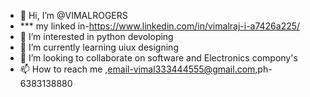 - 👋 Hi, I’m @VIMALROGERS
- *** my linked in-https://www.linkedin.com/in/vimalraj-i-a7426a225/
- 👀 I’m interested in python devoloping
- 🌱 I’m currently learning uiux designing
- 💞️ I’m looking to collaborate on software and Electronics compony's
- 📫 How to reach me ,email-vimal333444555@gmail.com,ph-6383138880

<!---
VIMALROGERS/VIMALROGERS is a ✨ special ✨ repository because its `README.md` (this file) appears on your GitHub profile.
You can click the Preview link to take a look at your changes.
--->
